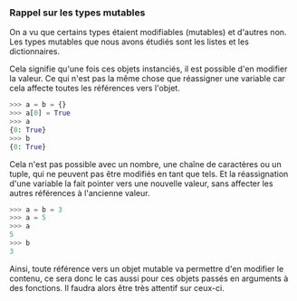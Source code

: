 ### Rappel sur les types mutables

On a vu que certains types étaient modifiables (mutables) et d'autres non.
Les types mutables que nous avons étudiés sont les listes et les dictionnaires.

Cela signifie qu'une fois ces objets instanciés, il est possible d'en modifier la valeur.
Ce qui n'est pas la même chose que réassigner une variable car cela affecte toutes les références vers l'objet.

```python
>>> a = b = {}
>>> a[0] = True
>>> a
{0: True}
>>> b
{0: True}
```

Cela n'est pas possible avec un nombre, une chaîne de caractères ou un tuple, qui ne peuvent pas être modifiés en tant que tels.
Et la réassignation d'une variable la fait pointer vers une nouvelle valeur, sans affecter les autres références à l'ancienne valeur.

```python
>>> a = b = 3
>>> a = 5
>>> a
5
>>> b
3
```

Ainsi, toute référence vers un objet mutable va permettre d'en modifier le contenu, ce sera donc le cas aussi pour ces objets passés en arguments à des fonctions.
Il faudra alors être très attentif sur ceux-ci.
